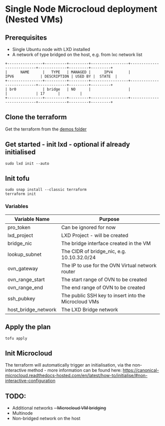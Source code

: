 # Single Node Microcloud deployment (Nested VMs)

## Prerequisites

- Single Ubuntu node with LXD installed
- A network of type bridged on the host, e.g. from lxc network list
```
+----------------+----------+---------+-----------------+---------------------------+-------------+---------+---------+
|      NAME      |   TYPE   | MANAGED |      IPV4       |           IPV6            | DESCRIPTION | USED BY |  STATE  |
+----------------+----------+---------+-----------------+---------------------------+-------------+---------+---------+
| br0            | bridge   | NO      |                 |                           |             | 17      |         |
+----------------+----------+---------+-----------------+---------------------------+-------------+---------+---------+
```

## Clone the terraform

Get the terraform from the [demos folder](../../demos/microcloud-deploy)

## Get started - init lxd - optional if already initialised

```
sudo lxd init --auto
```

## Init tofu

```
sudo snap install --classic terraform
terraform init
```

### Variables

| Variable Name            | Purpose                                               |
| ------------------------ | ----------------------------------------------------- |
| pro_token                | Can be ignored for now                                |
| lxd_project              | LXD Project - will be created                         |
| bridge_nic               | The bridge interface created in the VM                |
| lookup_subnet            | The CIDR of bridge_nic, e.g. 10.10.32.0/24            |
| ovn_gateway              | The IP to use for the OVN Virtual network router      |
| ovn_range_start          | The start range of OVN to be created                  |
| ovn_range_end            | The end range of OVN to be created                    |
| ssh_pubkey               | The public SSH key to insert into the Microcloud VMs  |
| host_bridge_network      | The LXD Bridge network                                |

## Apply the plan

```
tofu apply
```

## Init Microcloud

The terraform will automatically trigger an initialisation, via the non-interactive method - more information can be found here: https://canonical-microcloud.readthedocs-hosted.com/en/latest/how-to/initialise/#non-interactive-configuration


## TODO:

- Additional networks
~~- Microcloud VM bridging~~
- Multinode
- Non-bridged network on the host
